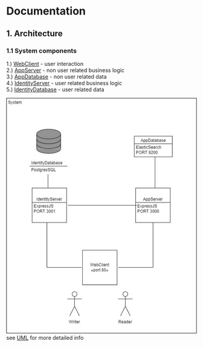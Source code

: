 # Documentation

## 1. Architecture

### 1.1 System components
1.) [WebClient](../../src/client/web/angular/README.md) - user interaction  
2.) [AppServer](../../src/server/app/expressjs/README.md) - non user related business logic  
3.) [AppDatabase](../../src/db/app/elasticsearch/README.md) - non user related data  
4.) [IdentityServer](../../src/server/identity/expressjs/README.md) - user related business logic  
5.) [IdentityDatabase](../../src/db/identity/postgres/README.md) - user related data

![Image](./system-components.jpg)  
see [UML](./system-components.uxf) for more detailed info
